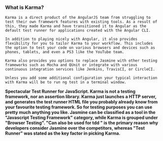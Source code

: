 ### What is Karma?
`Karma is a direct product of the AngularJS team from struggling to test their own framework features with existing tools. As a result of this, they made Karma and have transitioned it to Angular as the default test runner for applications created with the Angular CLI.`

`In addition to playing nicely with Angular, it also provides flexibility for you to tailor Karma to your workflow. This includes the option to test your code on various browsers and devices such as phones, tablets, and even a PS3 like the YouTube team.`

`Karma also provides you options to replace Jasmine with other testing frameworks such as Mocha and QUnit or integrate with various continuous integration services like Jenkins, TravisCI, or CircleCI.`

`Unless you add some additional configuration your typical interaction with Karma will be to run ng test in a terminal window.`

**Spectacular Test Runner for JavaScript. Karma is not a testing framework, nor an assertion library. Karma just launches a HTTP server, and generates the test runner HTML file you probably already know from your favourite testing framework. So for testing purposes you can use pretty much anything you like. Jasmine can be classified as a tool in the "Javascript Testing Framework" category, while Karma is grouped under "Browser Testing". "Can also be used for tdd " is the primary reason why developers consider Jasmine over the competitors, whereas "Test Runner" was stated as the key factor in picking Karma.**
